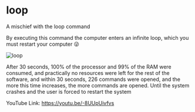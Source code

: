 # loop
A mischief with the loop command

By executing this command the computer enters an infinite loop, which you must restart your computer 😜

![loop](https://github.com/amirmbn/loop/assets/68190149/0d3dbbb2-f34e-4613-8583-924233873593)

After 30 seconds, 100% of the processor and 99% of the RAM were consumed, and practically no resources were left for the rest of the software, and within 30 seconds, 226 commands were opened, and the more this time increases, the more commands are opened. Until the system crashes and the user is forced to restart the system

YouTube Link: https://youtu.be/-8UUpUivfvs
